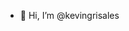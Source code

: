 - 👋 Hi, I’m @kevingrisales

<!---
kevingrisales/kevingrisales is a ✨ special ✨ repository because its `README.md` (this file) appears on your GitHub profile.
You can click the Preview link to take a look at your changes.
--->
